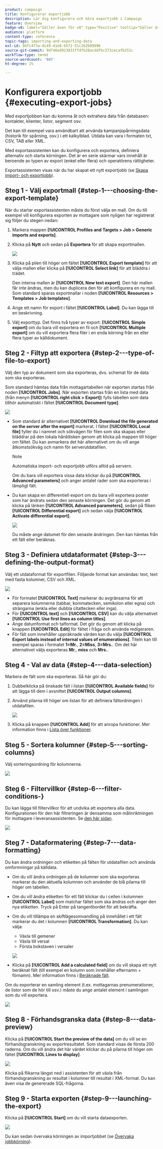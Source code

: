 ```yaml
---
product: campaign
title: Konfigurerar exportjobb
description: Lär dig konfigurera och köra exportjobb i Campaign
feature: Overview
badge-v8: label="Gäller även för v8" type="Positive" tooltip="Gäller även Campaign v8"
audience: platform
content-type: reference
topic-tags: importing-and-exporting-data
exl-id: 94fc473a-dc49-41e8-b572-51c162b09996
source-git-commit: 9df46ed923831ffdfb28acddfbc371cecafb251c
workflow-type: tm+mt
source-wordcount: '947'
ht-degree: 1%

---
```


# Konfigurera exportjobb {#executing-export-jobs}



Med exportjobben kan du komma åt och extrahera data från databasen: kontakter, klienter, listor, segment osv.

Det kan till exempel vara användbart att använda kampanjspårningsdata (historik för spårning, osv.) i ett kalkylblad. Utdata kan vara i formaten txt, CSV, TAB eller XML.

Med exportassistenten kan du konfigurera och exportera, definiera alternativ och starta körningen. Det är en serie skärmar vars innehåll är beroende av typen av export (enkel eller flera) och operatörens rättigheter.

Exportassistenten visas när du har skapat ett nytt exportjobb (se [Skapa import- och exportjobb](../../platform/using/creating-import-export-jobs.md)).

## Steg 1 - Välj exportmall {#step-1---choosing-the-export-template}

När du startar exportassistenten måste du först välja en mall. Om du till exempel vill konfigurera exporten av mottagare som nyligen har registrerat sig följer du stegen nedan:

1. Markera mappen **[!UICONTROL Profiles and Targets > Job > Generic imports and exports]**.
1. Klicka på **Nytt** och sedan på **Exportera** för att skapa exportmallen.

   ![](assets/s_ncs_user_export_wizard01.png)

1. Klicka på pilen till höger om fältet **[!UICONTROL Export template]** för att välja mallen eller klicka på **[!UICONTROL Select link]** för att bläddra i trädet.

   Den interna mallen är **[!UICONTROL New text export]**. Den här mallen får inte ändras, men du kan duplicera den för att konfigurera en ny mall. Som standard sparas exportmallar i noden **[!UICONTROL Resources > Templates > Job templates]**.

1. Ange ett namn för export i fältet **[!UICONTROL Label]**. Du kan lägga till en beskrivning.
1. Välj exporttyp. Det finns två typer av export: **[!UICONTROL Simple export]** om du bara vill exportera en fil och **[!UICONTROL Multiple export]** om du vill exportera flera filer i en enda körning från en eller flera typer av källdokument.

## Steg 2 - Filtyp att exportera {#step-2---type-of-file-to-export}

Välj den typ av dokument som ska exporteras, dvs. schemat för de data som ska exporteras.

Som standard hämtas data från mottagartabellen när exporten startas från noden **[!UICONTROL Jobs]**. När exporten startas från en lista med data (från menyn **[!UICONTROL right click > Export]**) fylls tabellen som data tillhör automatiskt i fältet **[!UICONTROL Document type]**.

![](assets/s_ncs_user_export_wizard02.png)

* Som standard är alternativet **[!UICONTROL Download the file generated on the server after the export]** markerat. I fältet **[!UICONTROL Local file]** fyller du i namnet och sökvägen för filen som ska skapas eller bläddrar på den lokala hårddisken genom att klicka på mappen till höger om fältet. Du kan avmarkera det här alternativet om du vill ange åtkomstsökväg och namn för serverutdatafilen.

  >[!NOTE]
  >
  >Automatiska import- och exportjobb utförs alltid på servern.
  >
  >Om du bara vill exportera vissa data klickar du på **[!UICONTROL Advanced parameters]** och anger antalet rader som ska exporteras i lämpligt fält.

* Du kan skapa en differentiell export om du bara vill exportera poster som har ändrats sedan den senaste körningen. Det gör du genom att klicka på länken **[!UICONTROL Advanced parameters]**, sedan på fliken **[!UICONTROL Differential export]** och sedan välja **[!UICONTROL Activate differential export]**.

  ![](assets/s_ncs_user_export_wizard02_b.png)

  Du måste ange datumet för den senaste ändringen. Den kan hämtas från ett fält eller beräknas.

## Steg 3 - Definiera utdataformatet {#step-3---defining-the-output-format}

Välj ett utdataformat för exportfilen. Följande format kan användas: text, text med fasta kolumner, CSV och XML.

![](assets/s_ncs_user_export_wizard03.png)

* För formatet **[!UICONTROL Text]** markerar du avgränsarna för att separera kolumnerna (tabbar, kommatecken, semikolon eller egna) och strängarna (enkla eller dubbla citattecken eller inga).
* För **[!UICONTROL text]** och **[!UICONTROL CSV]** kan du välja alternativet **[!UICONTROL Use first lines as column titles]**.
* Ange datumformat och talformat. Det gör du genom att klicka på knappen **[!UICONTROL Edit]** för fältet i fråga och använda redigeraren.
* För fält som innehåller uppräknade värden kan du välja **[!UICONTROL Export labels instead of internal values of enumerations]**. Titeln kan till exempel sparas i formatet **1=Mr.**, **2=Miss**, **3=Mrs.**. Om det här alternativet väljs exporteras **Mr.**, **miss** och **Mrs.**.

## Steg 4 - Val av data {#step-4---data-selection}

Markera de fält som ska exporteras. Så här gör du:

1. Dubbelklicka på önskade fält i listan **[!UICONTROL Available fields]** för att lägga till dem i avsnittet **[!UICONTROL Output columns]**.
1. Använd pilarna till höger om listan för att definiera fältordningen i utdatafilen.

   ![](assets/s_ncs_user_export_wizard04.png)

1. Klicka på knappen **[!UICONTROL Add]** för att anropa funktioner. Mer information finns i [Lista över funktioner](../../platform/using/about-queries-in-campaign.md).

## Steg 5 - Sortera kolumner {#step-5---sorting-columns}

Välj sorteringsordning för kolumnerna.

![](assets/s_ncs_user_export_wizard05.png)

## Steg 6 - Filtervillkor {#step-6---filter-conditions-}

Du kan lägga till filtervillkor för att undvika att exportera alla data. Konfigurationen för den här filtreringen är densamma som målinriktningen för mottagare i leveransassistenten. Se [den här sidan](../../delivery/using/steps-defining-the-target-population.md).

![](assets/s_ncs_user_export_wizard05_b.png)

## Steg 7 - Dataformatering {#step-7---data-formatting}

Du kan ändra ordningen och etiketten på fälten för utdatafilen och använda omformningar på källdata.

* Om du vill ändra ordningen på de kolumner som ska exporteras markerar du den aktuella kolumnen och använder de blå pilarna till höger om tabellen.
* Om du vill ändra etiketten för ett fält klickar du i cellen i kolumnen **[!UICONTROL Label]** som matchar fältet som ska ändras och anger den nya etiketten. Tryck på Enter på tangentbordet för att bekräfta.
* Om du vill tillämpa en skiftlägesomvandling på innehållet i ett fält markerar du det i kolumnen **[!UICONTROL Transformation]**. Du kan välja:

   * Växla till gemener
   * Växla till versal
   * Första bokstaven i versaler

  ![](assets/s_ncs_user_export_wizard06.png)

* Klicka på **[!UICONTROL Add a calculated field]** om du vill skapa ett nytt beräknat fält (till exempel en kolumn som innehåller efternamn + förnamn). Mer information finns i [Beräknade fält](../../platform/using/executing-import-jobs.md#calculated-fields).

Om du exporterar en samling element (t.ex. mottagarnas prenumerationer, de listor som de hör till osv.) måste du ange antalet element i samlingen som du vill exportera.

![](assets/s_ncs_user_export_wizard06_c.png)

## Steg 8 - Förhandsgranska data {#step-8---data-preview}

Klicka på **[!UICONTROL Start the preview of the data]** om du vill se en förhandsgranskning av exportresultatet. Som standard visas de första 200 raderna. Om du vill ändra det här värdet klickar du på pilarna till höger om fältet **[!UICONTROL Lines to display]**.

![](assets/s_ncs_user_export_wizard07.png)

Klicka på flikarna längst ned i assistenten för att växla från förhandsgranskning av resultat i kolumner till resultat i XML-format. Du kan även visa de genererade SQL-frågorna.

## Steg 9 - Starta exporten {#step-9---launching-the-export}

Klicka på **[!UICONTROL Start]** om du vill starta dataexporten.

![](assets/s_ncs_user_export_wizard08.png)

Du kan sedan övervaka körningen av importjobbet (se [Övervaka jobbkörning](../../platform/using/monitoring-jobs-execution.md)).
